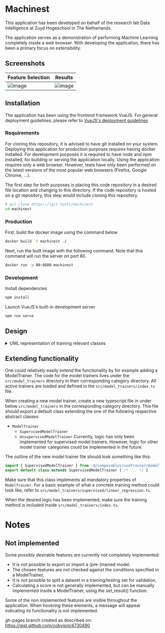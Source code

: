 # Machinest

This application has been developed on behalf of the research lab Data Intelligence at Zuyd Hogeschool in The Netherlands.

The application serves as a demonstration of performing Machine Learning completely inside a web browser.
With developing the application, there has been a primary focus on extensibility.

## Screenshots

|Feature Selection|Results
|--|--|
![image](https://user-images.githubusercontent.com/50321538/138300662-75bc148a-5da1-4e9a-8747-04216a1b008e.png)|![image](https://user-images.githubusercontent.com/50321538/138300566-45c06bfa-87c5-46ba-89fb-61c0f5fcef09.png)


## Installation

The application has been using the frontend framework VueJS. For general deployment guidelines, please refer to [VueJS's deployment guidelines](https://cli.vuejs.org/guide/deployment.html#general-guidelines)

### Requirements

For cloning this repository, it is advised to have git installed on your system. Deploying this application for production purposes requires having docker installed. For development purposes it is required to have node and npm installed, for building or serving the application locally.
Using the application requires only a web browser. However, tests have only been performed on the latest versions of the most popular web browsers (Firefox, Google Chrome, ...).


The first step for both purposes is placing this code repository in a desired file location and changing to this directory. If the code repository is hosted on a git repository, this step would include cloning this repository.
```bash
# git clone https://[git host]/machinest
cd machinest
```

### Production

First, build the docker image using the command below
```bash
docker build -t machinest ./
```

Next, run the built image with the following command. Note that this command will run the server on port 80.
```bash
docker run -p 80:8080 machinest
```

### Development

Install dependencies
```bash
npm install
```

Launch VueJS's built-in development server
```bash
npm run serve
```

## Design


<details>
  <summary>UML representation of training relevant classes</summary>
  This UML diagram is bound closely to the original types and classes used in the implementation in TypeScript. Not all classes, interfaces and types have been included due to its large extent.
  It is important to note that a concrete ModelTrainer should at least include the properties and methods described in the ModelTrainer interface. 
  A ModelTrainer can communicate training results using its abstract set_results(...) function.

  ![image](https://user-images.githubusercontent.com/50321538/138298353-8a91cfab-805a-4e14-8437-54a37ea69ed7.png)
</details>

## Extending functionality

One could relatively easily extend the functionality by for example adding a ModelTrainer. 
The code for the model trainers lives under the `src/model_trainers` directory in their corresponding category directory. All active trainers are loaded and defined in the `src/model_trainers/index.ts` file. 

When creating a new model trainer, create a new typescript file in under below `src/model_trainers` in the corresponding category directory. This file should export a default class extending the one of the following respective abstract classes:
- `ModelTrainer`
  - `SupervisedModelTrainer`
  - `UnsupervisedModelTrainer`
Currently, logic has only been implemented for supervised model trainers. However, logic for other model trainer categories could be implemented in the future.

The outline of the new model trainer file should look something like this:

```ts
import { SupervisedModelTrainer } from '@/composables/useTrainer/modelTrainer.ts'
export default class extends SupervisedModelTrainer { /* ... */ }
```

Make sure that this class implements all mandatory properties of `ModelTrainer`.
For a basic example of what a concrete training method could look like, refer to `src/model_trainers/supervised/linear_regression.ts`.

When the desired logic has been implemented, make sure the training method is included inside `src/model_trainers/index.ts`.

# Notes

## Not implemented

Some possibly desirable features are currently not completely implemented:
 - It is not possible to export or import a (pre-)trained model.
 - The chosen features are not checked against the conditions specified in a ModelTrainer,
 - It is not possible to split a dataset in a training/testing set for validation,
 - Calculating a score is not generally implemented, but can be manually implemented inside a ModelTrainer, using the set_result() function.

Some of the non implemented features are visible throughout the application. When hovering these elements, a message will appear indicating its functionality is not implemented.

gh-pages branch created as described on: https://gist.github.com/cobyism/4730490
